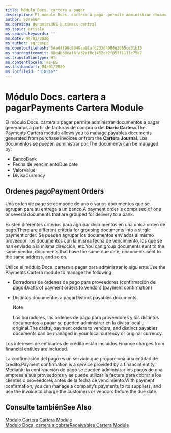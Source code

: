 ```yaml
---
title: Módulo Docs. cartera a pagar
description: El módulo Docs. cartera a pagar permite administrar documentos a pagar generados a partir de facturas de compra o del Diario Cartera.
author: SorenGP
ms.service: dynamics365-business-central
ms.topic: article
ms.search.keywords: ''
ms.date: 04/01/2020
ms.author: sgroespe
ms.openlocfilehash: 5dad4f99c9849aa91afd233d4088e2085ce31b15
ms.sourcegitcommit: 88e4b30eaf6fa32af0c1452ce2f85ff1111c75e2
ms.translationtype: HT
ms.contentlocale: es-ES
ms.lasthandoff: 04/01/2020
ms.locfileid: "3189167"
---
```

# <a name="payments-cartera-module"></a><span data-ttu-id="0e8fe-103">Módulo Docs. cartera a pagar</span><span class="sxs-lookup"><span data-stu-id="0e8fe-103">Payments Cartera Module</span></span>
<span data-ttu-id="0e8fe-104">El módulo Docs. cartera a pagar permite administrar documentos a pagar generados a partir de facturas de compra o del **Diario Cartera**.</span><span class="sxs-lookup"><span data-stu-id="0e8fe-104">The Payments Cartera module allows you to manage payables documents generated from purchase invoices or from the **Cartera Journal**.</span></span> <span data-ttu-id="0e8fe-105">Los documentos se pueden administrar por:</span><span class="sxs-lookup"><span data-stu-id="0e8fe-105">The documents can be managed by:</span></span>  

- <span data-ttu-id="0e8fe-106">Banco</span><span class="sxs-lookup"><span data-stu-id="0e8fe-106">Bank</span></span>  
- <span data-ttu-id="0e8fe-107">Fecha de vencimiento</span><span class="sxs-lookup"><span data-stu-id="0e8fe-107">Due date</span></span>  
- <span data-ttu-id="0e8fe-108">Valor</span><span class="sxs-lookup"><span data-stu-id="0e8fe-108">Value</span></span>  
- <span data-ttu-id="0e8fe-109">Divisa</span><span class="sxs-lookup"><span data-stu-id="0e8fe-109">Currency</span></span>  

## <a name="payment-orders"></a><span data-ttu-id="0e8fe-110">Ordenes pago</span><span class="sxs-lookup"><span data-stu-id="0e8fe-110">Payment Orders</span></span>  
<span data-ttu-id="0e8fe-111">Una orden de pago se compone de uno o varios documentos que se agrupan para su entrega a un banco.</span><span class="sxs-lookup"><span data-stu-id="0e8fe-111">A payment order is comprised of one or several documents that are grouped for delivery to a bank.</span></span>  

<span data-ttu-id="0e8fe-112">Existen diferentes criterios para agrupar documentos en una única orden de pago.</span><span class="sxs-lookup"><span data-stu-id="0e8fe-112">There are different criteria for grouping documents into a single payment order.</span></span> <span data-ttu-id="0e8fe-113">Se pueden agrupar los documentos enviados al mismo proveedor, los documentos con la misma fecha de vencimiento, los que se han enviado a la misma dirección, etc.</span><span class="sxs-lookup"><span data-stu-id="0e8fe-113">You can group documents sent to the same vendor, documents that have the same due date, documents sent to the same address, and so on.</span></span>  

<span data-ttu-id="0e8fe-114">Utilice el módulo Docs. cartera a pagar para administrar lo siguiente:</span><span class="sxs-lookup"><span data-stu-id="0e8fe-114">Use the Payments Cartera module to manage the following:</span></span>  

- <span data-ttu-id="0e8fe-115">Borradores de órdenes de pago para proveedores (confirmación del pago)</span><span class="sxs-lookup"><span data-stu-id="0e8fe-115">Drafts of payment orders to vendors (payment confirmation)</span></span>  
- <span data-ttu-id="0e8fe-116">Distintos documentos a pagar</span><span class="sxs-lookup"><span data-stu-id="0e8fe-116">Distinct payables documents</span></span>  

    > [!NOTE]  
    >  <span data-ttu-id="0e8fe-117">Los borradores, las órdenes de pago para proveedores y los distintos documentos a pagar se pueden administrar en la divisa local u original.</span><span class="sxs-lookup"><span data-stu-id="0e8fe-117">The drafts, payment orders to vendors, and distinct payables documents can be managed in your local currency or original currency.</span></span>  

<span data-ttu-id="0e8fe-118">Los intereses de entidades de crédito están incluidos.</span><span class="sxs-lookup"><span data-stu-id="0e8fe-118">Finance charges from financial entities are included.</span></span>  

<span data-ttu-id="0e8fe-119">La confirmación del pago es un servicio que proporciona una entidad de crédito.</span><span class="sxs-lookup"><span data-stu-id="0e8fe-119">Payment confirmation is a service provided by a financial entity.</span></span> <span data-ttu-id="0e8fe-120">Mediante la confirmación de pago se pueden administrar los pagos de una empresa a sus proveedores y se puede utilizar la factura para cobrar a los clientes o proveedores antes de la fecha de vencimiento.</span><span class="sxs-lookup"><span data-stu-id="0e8fe-120">With payment confirmation, you can manage a company’s payments to its suppliers, and use the invoice to charge the customers or vendors before the due date.</span></span>  

## <a name="see-also"></a><span data-ttu-id="0e8fe-121">Consulte también</span><span class="sxs-lookup"><span data-stu-id="0e8fe-121">See Also</span></span>  
 <span data-ttu-id="0e8fe-122">[Módulo Cartera](cartera-module.md) </span><span class="sxs-lookup"><span data-stu-id="0e8fe-122">[Cartera Module](cartera-module.md) </span></span>  
 [<span data-ttu-id="0e8fe-123">Módulo Docs. cartera a cobrar</span><span class="sxs-lookup"><span data-stu-id="0e8fe-123">Receivables Cartera Module</span></span>](receivables-cartera-module.md)
